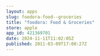 ```yaml
---
layout: apps
slug: foodora-food--groceries
title: "foodora: Food & Groceries"
store: apple
app_id: 421369701
date: 2024-11-11T11:02:05Z
published: 2011-03-09T17:00:27Z
---
```

